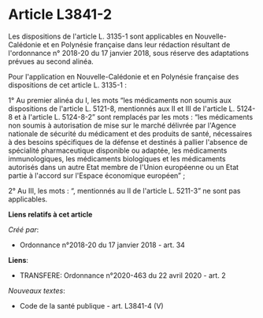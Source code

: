 # Article L3841-2

Les dispositions de l'article L. 3135-1 sont applicables en Nouvelle-Calédonie et en Polynésie française dans leur rédaction
résultant de l'ordonnance n° 2018-20 du 17 janvier 2018, sous réserve des adaptations prévues au second alinéa.

Pour l'application en Nouvelle-Calédonie et en Polynésie française des dispositions de cet article L. 3135-1 :

1° Au premier alinéa du I, les mots “les médicaments non soumis aux dispositions de l'article L. 5121-8, mentionnés aux II et
III de l'article L. 5124-8 et à l'article L. 5124-8-2” sont remplacés par les mots : “les médicaments non soumis à
autorisation de mise sur le marché délivrée par l'Agence nationale de sécurité du médicament et des produits de santé,
nécessaires à des besoins spécifiques de la défense et destinés à pallier l'absence de spécialité pharmaceutique disponible
ou adaptée, les médicaments immunologiques, les médicaments biologiques et les médicaments autorisés dans un autre Etat
membre de l'Union européenne ou un Etat partie à l'accord sur l'Espace économique européen” ;

2° Au III, les mots : “, mentionnés au II de l'article L. 5211-3” ne sont pas applicables.

**Liens relatifs à cet article**

_Créé par_:

  - Ordonnance n°2018-20 du 17 janvier 2018 - art. 34

**Liens**:

  - TRANSFERE: Ordonnance n°2020-463 du 22 avril 2020 - art. 2

_Nouveaux textes_:

  - Code de la santé publique - art. L3841-4 (V)
